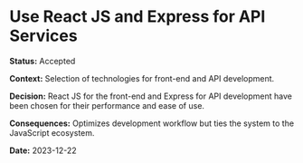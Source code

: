 # Use React JS and Express for API Services

**Status:** Accepted

**Context:** Selection of technologies for front-end and API development.

**Decision:** React JS for the front-end and Express for API development have been chosen for their performance and ease of use.

**Consequences:** Optimizes development workflow but ties the system to the JavaScript ecosystem.

**Date:** 2023-12-22

